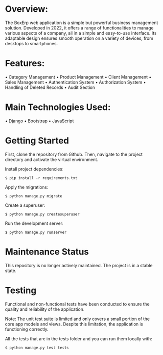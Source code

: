 # Overview:

The BoxErp web application is a simple but powerful business management solution. Developed in 2022, it offers a range of functionalities to manage various aspects of a company, all in a simple and easy-to-use interface. Its adaptable design ensures smooth operation on a variety of devices, from desktops to smartphones.

# Features:

• Category Management
• Product Management
• Client Management
• Sales Management
• Authentication System
• Authorization System
• Handling of Deleted Records
• Audit Section

# Main Technologies Used:

• Django
• Bootstrap
• JavaScript

# Getting Started
First, clone the repository from Github. Then, navigate to the project directory and activate the virtual environment.
    
Install project dependencies:

    $ pip install -r requirements.txt
    
Apply the migrations:

    $ python manage.py migrate

Create a superuser:

    $ python manage.py createsuperuser

Run the development server:

    $ python manage.py runserver

# Maintenance Status
This repository is no longer actively maintained. The project is in a stable state.

# Testing
Functional and non-functional tests have been conducted to ensure the quality and reliability of the application.

Note: The unit test suite is limited and only covers a small portion of the core app models and views. Despite this limitation, the application is functioning correctly.

All the tests that are in the tests folder and you can run them locally with:

    $ python manage.py test tests
